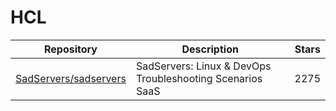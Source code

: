 # HCL

| Repository                                                        | Description                                               | Stars |
| ----------------------------------------------------------------- | --------------------------------------------------------- | ----- |
| [SadServers/sadservers](https://github.com/SadServers/sadservers) | SadServers: Linux & DevOps Troubleshooting Scenarios SaaS | 2275  |
